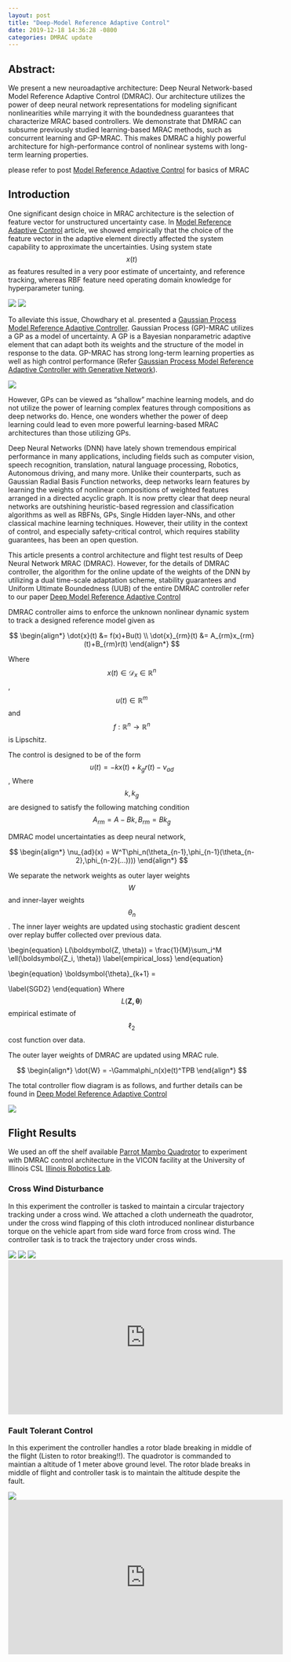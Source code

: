 ```yaml
---
layout: post
title: "Deep-Model Reference Adaptive Control"
date: 2019-12-18 14:36:28 -0800
categories: DMRAC update
---
```

## Abstract: 
We present a new neuroadaptive architecture: Deep Neural Network-based Model Reference Adaptive Control (DMRAC). 
Our architecture utilizes the power of deep neural network representations for modeling significant nonlinearities while marrying it with the boundedness guarantees that characterize MRAC based controllers. We demonstrate that 
DMRAC can subsume previously studied learning-based MRAC methods, such as concurrent learning and GP-MRAC. 
This makes DMRAC a highly powerful architecture for high-performance control of nonlinear systems with long-term learning properties.

please refer to post [Model Reference Adaptive Control] for basics of MRAC

## Introduction

One significant design choice in MRAC architecture is the selection of feature vector for unstructured uncertainty case. In [Model Reference Adaptive Control] article, we showed empirically that the choice of the feature vector in the adaptive element directly affected the system capability to approximate the uncertainties.  Using system state $$x(t)$$ as features resulted in a very poor estimate of uncertainty, and reference tracking, whereas  RBF feature need operating domain knowledge for hyperparameter tuning. 

<img src="/gj_blog/assets/Classical_MRAC.png">

<img src="/gj_blog/assets/RBF_MRAC.png">

To alleviate this issue, Chowdhary et al. presented a [Gaussian Process Model Reference Adaptive Controller]. Gaussian Process (GP)-MRAC utilizes a GP as a model of uncertainty. A GP is a Bayesian nonparametric adaptive element that can adapt both its weights and the structure of the model in response to the data. GP-MRAC has strong long-term learning properties as well as high control performance (Refer [Gaussian Process Model Reference Adaptive Controller with Generative Network]). 

<img src="/gj_blog/assets/GP.png">

However, GPs can be viewed as “shallow” machine learning models, and do not utilize the power of learning complex features through compositions as deep networks do. Hence, one wonders whether the power of deep learning could lead to even more powerful learning-based MRAC architectures than those utilizing GPs.

Deep Neural Networks (DNN) have lately shown tremendous empirical performance in many applications, including fields such as computer vision, speech recognition, translation, natural language processing, Robotics, Autonomous driving, and many more. Unlike their counterparts, such as Gaussian Radial Basis Function networks, deep networks learn features by learning the weights of nonlinear compositions of weighted features arranged in a directed acyclic graph. It is now pretty clear that deep neural networks are outshining heuristic-based regression and classification algorithms as well as RBFNs, GPs, Single Hidden layer-NNs, and other classical machine learning techniques. However, their utility in the context of control, and especially safety-critical control, which requires stability guarantees, has been an open question.

This article presents a control architecture and flight test results of Deep Neural Network MRAC (DMRAC). However, for the details of DMRAC controller, the algorithm for the online update of the weights of the DNN by utilizing a dual time-scale adaptation scheme, stability guarantees and Uniform Ultimate Boundedness (UUB) of the entire DMRAC controller refer to our paper [Deep Model Reference Adaptive Control]

DMRAC controller aims to enforce the unknown nonlinear dynamic system to track a designed reference model given as

$$
\begin{align*}
 \dot{x}(t) &= f(x)+Bu(t) \\
 \dot{x}_{rm}(t) &= A_{rm}x_{rm}(t)+B_{rm}r(t)
\end{align*}
$$

Where $$x(t) \in \mathcal{D}_x \in \mathbb{R}^n$$, $$u(t) \in \mathbb{R}^m$$ and $$f: \mathbb{R}^n \rightarrow \mathbb{R}^n$$ is Lipschitz.

The control is designed to be of the form $$u(t) = -kx(t)+k_gr(t)-\nu_{ad}$$, 
Where $$k, k_g$$ are designed to satisfy the following matching condition
$$
A_{rm} = A-Bk, B_{rm}=Bk_g
$$

DMRAC model uncertaintaties as deep neural network,

$$
\begin{align*}
\nu_{ad}(x) = W^T\phi_n(\theta_{n-1},\phi_{n-1}(\theta_{n-2},\phi_{n-2}(...))))
\end{align*}
$$

We separate the network weights as outer layer weights $$W$$ and inner-layer weights $$\theta_n$$. The inner layer weights are updated using stochastic gradient descent over replay buffer collected over previous data.

 \begin{equation}
 L(\boldsymbol{Z, \theta}) = \frac{1}{M}\sum_i^M \ell(\boldsymbol{Z_i, \theta})
 \label{empirical_loss}
 \end{equation}

 \begin{equation}
 \boldsymbol{\theta}_{k+1} = 
 <!-- \boldsymbol{\theta}_k - \eta\frac{1}{M}\sum_i^M \nabla_{ \boldsymbol{\theta}}L(\boldsymbol{\theta}) -->
 \label{SGD2}
 \end{equation}
 Where $$L(\boldsymbol{Z, \theta})$$ empirical estimate of $$\ell_2$$ cost function over data.

 The outer layer weights of DMRAC are updated using MRAC rule.

 $$
\begin{align*}
 \dot{W} = -\Gamma\phi_n(x)e(t)^TPB
\end{align*}
$$

The total controller flow diagram is as follows, and further details can be found in [Deep Model Reference Adaptive Control]

<img src="/gj_blog/assets/DMRAC.png">

## Flight Results
We used an off the shelf available [Parrot Mambo Quadrotor] to experiment with DMRAC control architecture in the VICON facility at the University of Illinois CSL [Illinois Robotics Lab].


### Cross Wind Disturbance

In this experiment the controller is tasked to maintain a circular trajectory tracking under a cross wind. We attached a cloth underneath the quadrotor, under the cross wind flapping of this cloth introduced nonlinear disturbance torque on the vehicle apart from side ward force from cross wind. The controller task is to track the trajectory under cross winds.

<img src="/gj_blog/assets/DMRAC_HWBT2.png">
<img src="/gj_blog/assets/DMRAC_HWBS2.png">
<img src="/gj_blog/assets/DMRAC_HWBC.png">

<iframe width="560" height="315" src="https://www.youtube.com/embed/sP4fFDVWcJE" frameborder="0" allow="accelerometer; autoplay; encrypted-media; gyroscope; picture-in-picture" allowfullscreen></iframe>

### Fault Tolerant Control

In this experiment the controller handles a rotor blade breaking in middle of the flight (Listen to rotor breaking!!). The quadrotor is commanded to maintian a altitude of 1 meter above ground level. The rotor blade breaks in middle of flight and controller task is to maintain the altitude despite the fault. 

<img src="/gj_blog/assets/DMRAC_FTC.png">

<iframe width="560" height="315" src="https://www.youtube.com/embed/gBpfiXSdNyk" frameborder="0" allow="accelerometer; autoplay; encrypted-media; gyroscope; picture-in-picture" allowfullscreen></iframe>


<!-- You’ll find this post in your `_posts` directory. Go ahead and edit it and rebuild the site to see your changes. You can rebuild the site in many different ways, but the most common way is to run `jekyll serve`, which launches a web server and auto-regenerates your site when a file is updated.

Jekyll requires blog post files to be named according to the following format:

`YEAR-MONTH-DAY-title.MARKUP`

Where `YEAR` is a four-digit number, `MONTH` and `DAY` are both two-digit numbers, and `MARKUP` is the file extension representing the format used in the file. After that, include the necessary front matter. Take a look at the source for this post to get an idea about how it works.

Jekyll also offers powerful support for code snippets:

{% highlight ruby %}
def print_hi(name)
 puts "Hi, #{name}"
end
print_hi('Tom')
#=> prints 'Hi, Tom' to STDOUT.
{% endhighlight %}

Check out the [Jekyll docs][jekyll-docs] for more info on how to get the most out of Jekyll. File all bugs/feature requests at [Jekyll’s GitHub repo][jekyll-gh]. If you have questions, you can ask them on [Jekyll Talk][jekyll-talk].

[jekyll-docs]: https://jekyllrb.com/docs/home
[jekyll-gh]: https://github.com/jekyll/jekyll
[jekyll-talk]: https://talk.jekyllrb.com/-->

[Model Reference Adaptive Control]: /jekyll/update/2019/12/18/Model-Reference-Adaptive-Control.html
[Gaussian Process Model Reference Adaptive Controller]: https://ieeexplore.ieee.org/document/6759992
[Gaussian Process Model Reference Adaptive Controller with Generative Network]: https://ieeexplore.ieee.org/document/8619431
[Deep Model Reference Adaptive Control]: https://arxiv.org/abs/1909.08602
[Parrot Mambo Quadrotor]: https://www.parrot.com/us/drones/parrot-mambo-fpv
[Illinois Robotics Lab]: https://robotics.illinois.edu/
